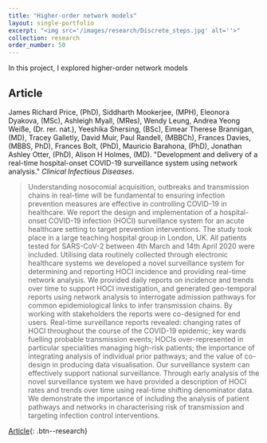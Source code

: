 ```yaml
---
title: "Higher-order network models"
layout: single-portfolio
excerpt: "<img src='/images/research/Discrete_steps.jpg' alt=''>"
collection: research
order_number: 50
---
```


In this project, I explored higher-order network models



## Article

James Richard Price, (PhD), Siddharth Mookerjee, (MPH), Eleonora Dyakova, (MSc), Ashleigh Myall, (MRes), Wendy Leung, Andrea Yeong Weiße, (Dr. rer. nat.), Yeeshika Shersing, (BSc), Eimear Therese Brannigan, (MD), Tracey Galletly, David Muir, Paul Randell, (MBBCh), Frances Davies, (MBBS, PhD), Frances Bolt, (PhD), Mauricio Barahona, (PhD), Jonathan Ashley Otter, (PhD), Alison H Holmes, (MD). "Development and delivery of a real-time hospital-onset COVID-19 surveillance system using network analysis." *Clinical Infectious Diseases*.

> Understanding nosocomial acquisition, outbreaks and transmission chains in real-time will be fundamental to ensuring infection prevention measures are effective in controlling COVID-19 in healthcare. We report the design and implementation of a hospital-onset COVID-19 infection (HOCI) surveillance system for an acute healthcare setting to target prevention interventions.
> The study took place in a large teaching hospital group in London, UK. All patients tested for SARS-CoV-2 between 4th March and 14th April 2020 were included. Utilising data routinely collected through electronic healthcare systems we developed a novel surveillance system for determining and reporting HOCI incidence and providing real-time network analysis. We provided daily reports on incidence and trends over time to support HOCI investigation, and generated geo-temporal reports using network analysis to interrogate admission pathways for common epidemiological links to infer transmission chains. By working with stakeholders the reports were co-designed for end users.
> Real-time surveillance reports revealed: changing rates of HOCI throughout the course of the COVID-19 epidemic; key wards fuelling probable transmission events; HOCIs over-represented in particular specialities managing high-risk patients; the importance of integrating analysis of individual prior pathways; and the value of co-design in producing data visualisation. Our surveillance system can effectively support national surveillance.
> Through early analysis of the novel surveillance system we have provided a description of HOCI rates and trends over time using real-time shifting denominator data. We demonstrate the importance of including the analysis of patient pathways and networks in characterising risk of transmission and targeting infection control interventions.

[Article](https://academic.oup.com/cid/advance-article/doi/10.1093/cid/ciaa892/5868508){: .btn--research} 


